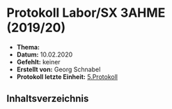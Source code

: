 # Protokoll Labor/SX 3AHME (2019/20)

* **Thema:** 
* **Datum:** 10.02.2020
* **Gefehlt:** keiner
* **Erstellt von:** Georg Schnabel
* **Protokoll letzte Einheit:** [5.Protokoll](protokoll_2020-02-03_snagem17.md)

## Inhaltsverzeichnis
